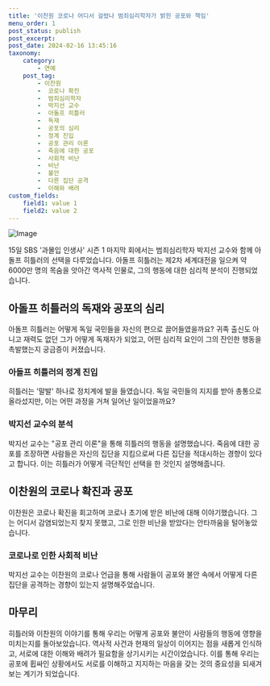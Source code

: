```yaml
---
title: '이찬원 코로나 어디서 걸렸나 범죄심리학자가 밝힌 공포와 책임'
menu_order: 1
post_status: publish
post_excerpt: 
post_date: 2024-02-16 13:45:16
taxonomy:
    category:
        - 연예
    post_tag:
        - 이찬원
        -  코로나 확진
        -  범죄심리학자
        -  박지선 교수
        -  아돌프 히틀러
        -  독재
        -  공포의 심리
        -  정계 진입
        -  공포 관리 이론
        -  죽음에 대한 공포
        -  사회적 비난
        -  비난
        -  불안
        -  다른 집단 공격
        -  이해와 배려
custom_fields:
    field1: value 1
    field2: value 2
---
```


![Image](https://mimgnews.pstatic.net/image/312/2024/02/15/0000649264_001_20240215214301303.jpg?type=w540)

15일 SBS '과몰입 인생사' 시즌 1 마지막 회에서는 범죄심리학자 박지선 교수와 함께 아돌프 히틀러의 선택을 다루었습니다. 아돌프 히틀러는 제2차 세계대전을 일으켜 약 6000만 명의 목숨을 앗아간 역사적 인물로, 그의 행동에 대한 심리적 분석이 진행되었습니다. 
## 아돌프 히틀러의 독재와 공포의 심리
아돌프 히틀러는 어떻게 독일 국민들을 자신의 편으로 끌어들였을까요? 귀족 출신도 아니고 재력도 없던 그가 어떻게 독재자가 되었고, 어떤 심리적 요인이 그의 잔인한 행동을 촉발했는지 궁금증이 커졌습니다.
### 아돌프 히틀러의 정계 진입
히틀러는 '말발' 하나로 정치계에 발을 들였습니다. 독일 국민들의 지지를 받아 총통으로 올라섰지만, 이는 어떤 과정을 거쳐 일어난 일이었을까요?
### 박지선 교수의 분석
박지선 교수는 "공포 관리 이론"을 통해 히틀러의 행동을 설명했습니다. 죽음에 대한 공포를 조장하면 사람들은 자신의 집단을 지킴으로써 다른 집단을 적대시하는 경향이 있다고 합니다. 이는 히틀러가 어떻게 극단적인 선택을 한 것인지 설명해줍니다.
## 이찬원의 코로나 확진과 공포
이찬원은 코로나 확진을 회고하며 코로나 초기에 받은 비난에 대해 이야기했습니다. 그는 어디서 감염되었는지 찾지 못했고, 그로 인한 비난을 받았다는 안타까움을 털어놓았습니다.
### 코로나로 인한 사회적 비난
박지선 교수는 이찬원의 코로나 언급을 통해 사람들이 공포와 불안 속에서 어떻게 다른 집단을 공격하는 경향이 있는지 설명해주었습니다.
## 마무리
히틀러와 이찬원의 이야기를 통해 우리는 어떻게 공포와 불안이 사람들의 행동에 영향을 미치는지를 돌아보았습니다. 역사적 사건과 현재의 일상이 이어지는 점을 새롭게 인식하고, 서로에 대한 이해와 배려가 필요함을 상기시키는 시간이었습니다. 이를 통해 우리는 공포에 휩싸인 상황에서도 서로를 이해하고 지지하는 마음을 갖는 것의 중요성을 되새겨보는 계기가 되었습니다.
